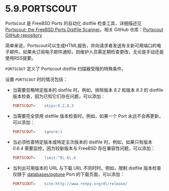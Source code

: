 # 5.9.PORTSCOUT

Portscout 是 FreeBSD Ports 的自动化 distfile 检查工具，详细描述见 [Portscout: the FreeBSD Ports Distfile Scanner](https://docs.freebsd.org/en/books/porters-handbook/keeping-up/#distfile-survey)。相关 GitHub 仓库：[Portscout GitHub repository](https://github.com/freebsd/portscout/)

简单来说，Portscout可以生成HTML报告，并向请求者发送有关新可用端口的电子邮件。如果未订阅电子邮件通知，则维护人员需定期检查更改，无论是手动还是使用RSS提要。

`PORTSCOUT` 定义了 Portscout distfile 扫描器受限的特殊条件。

设置 `PORTSCOUT` 时的情况包括：

* 当需要忽略特定版本的 distfile 时。例如，排除版本 *8.2* 和版本 *8.3* 的 distfile 版本检查，因为已知它们存在问题，可以添加：

  ```makefile
  PORTSCOUT=	skipv:8.2,8.3
  ```

* 当需要完全禁用 distfile 版本检查时。例如，如果一个 Port 永远不会再更新，可以添加：

  ```makefile
  PORTSCOUT=	ignore:1
  ```

* 当必须检查特定版本或特定主次版本的 distfile 时。例如，如果只有版本 *0.6.4* 需要监控，因为较新版本与 FreeBSD 存在兼容性问题，可以添加：

  ```makefile
  PORTSCOUT=	limit:^0\.6\.4
  ```

* 当列出可用版本的 URL 与下载 URL 不同时时。例如，限制 distfile 版本检查仅限于 [databases/pgtune](https://cgit.freebsd.org/ports/tree/databases/pgtune/) Port 的下载页面，可以添加：

  ```makefile
  PORTSCOUT=	site:http://www.renpy.org/dl/release/
  ```
